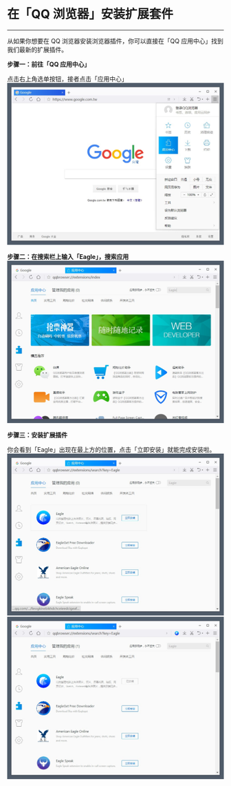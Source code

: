# 在「QQ 浏览器」安装扩展套件

---

从如果你想要在 QQ 浏览器安装浏览器插件，你可以直接在「QQ 应用中心」找到我们最新的扩展插件。



**步骤一：前往「QQ 应用中心」**

点击右上角选单按钮，接者点击「应用中心」![](/assets/qqbrowser-step-2.jpg)

**步骤二：在搜索栏上输入「Eagle」，搜索应用**![](/assets/qqbrowser-step-3.jpg)

**步骤三：安装扩展插件**

你会看到「Eagle」出现在最上方的位置，点击「立即安装」就能完成安装啦。![](/assets/qqbrowser-step-4.jpg)![](/assets/qqbrowser-step-5.jpg)











